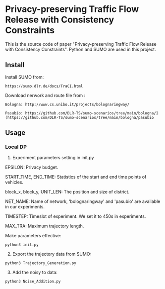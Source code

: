 # Privacy-preserving Traffic Flow Release with Consistency Constraints

This is the source code of paper "Privacy-preserving Traffic Flow Release with Consistency Constraints". Python and SUMO are used in this project.

## Install

Install SUMO from:
```
https://sumo.dlr.de/docs/TraCI.html
```

Download nerwork and route file from :
```
Bologna: http://www.cs.unibo.it/projects/bolognaringway/

Pasubio: https://github.com/DLR-TS/sumo-scenarios/tree/main/bologna/](https://github.com/DLR-TS/sumo-scenarios/tree/main/bologna/pasubio
```
## Usage

### Local DP
1. Experiment parameters setting in init.py

EPSILON: Privacy budget.

START_TIME, END_TIME: Statistics of the start and end time points of vehicles.

block_x, block_y, UNIT_LEN: The position and size of district.

NET_NAME: Name of network, 'bolognaringway' and 'pasubio' are available in our experiments.

TIMESTEP: Timeslot of experiment. We set it to 450s in experiments.

MAX_TRA: Maximum trajectory length.

Make parameters effective:
```
python3 init.py
```

2. Export the trajectory data from SUMO:

```
python3 Trajectory_Generation.py
```

3. Add the noisy to data:

```
python3 Noise_Addition.py
```
